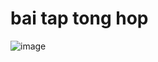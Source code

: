 # bai tap tong hop
![image](https://github.com/user-attachments/assets/ce7f5adc-aecd-42bf-975e-054f45ea5f77)
